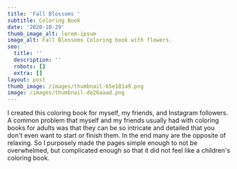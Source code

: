 ```yaml
---
title: 'Fall Blossoms '
subtitle: Coloring Book
date: '2020-10-29'
thumb_image_alt: lorem-ipsum
image_alt: Fall Blossoms Coloring book with flowers.
seo:
  title: ''
  description: ''
  robots: []
  extra: []
layout: post
thumb_image: /images/thumbnail-65e181a9.png
image: /images/thumbnail-de26aaad.png
---
```

I created this coloring book for myself, my friends, and Instagram followers. A common problem that myself and my friends usually had with coloring books for adults was that they can be so intricate and detailed that you don't even want to start or finish them. In the end many are the opposite of relaxing. So I purposely made the pages simple enough to not be overwhelmed, but complicated enough so that it did not feel like a children's coloring book. 
